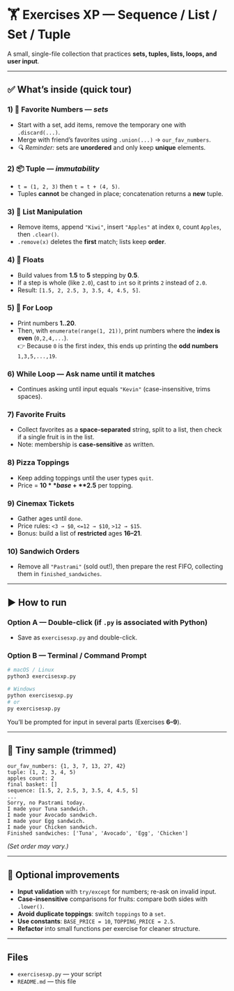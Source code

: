 # 🏋️ Exercises XP — Sequence / List / Set / Tuple

A small, single-file collection that practices **sets, tuples, lists, loops, and user input**.

---

## ✅ What’s inside (quick tour)

### 1) 💖 Favorite Numbers — *sets*
- Start with a set, add items, remove the temporary one with `.discard(...)`.
- Merge with friend’s favorites using `.union(...)` → `our_fav_numbers`.
- *🔍 Reminder:* sets are **unordered** and only keep **unique** elements.

### 2) 📦 Tuple — *immutability*
- `t = (1, 2, 3)` then `t = t + (4, 5)`.
- Tuples **cannot** be changed in place; concatenation returns a **new** tuple.

### 3) 📝 List Manipulation
- Remove items, append `"Kiwi"`, insert `"Apples"` at index `0`, count `Apples`, then `.clear()`.
- `.remove(x)` deletes the **first** match; lists keep **order**.

### 4) 🔢 Floats
- Build values from **1.5** to **5** stepping by **0.5**.
- If a step is whole (like `2.0`), cast to `int` so it prints `2` instead of `2.0`.
- Result: `[1.5, 2, 2.5, 3, 3.5, 4, 4.5, 5]`.

### 5) 🔄 For Loop
- Print numbers **1..20**.
- Then, with `enumerate(range(1, 21))`, print numbers where the **index is even** (`0,2,4,...`).  
  👉 Because `0` is the first index, this ends up printing the **odd numbers** `1,3,5,...,19`.

### 6) While Loop — Ask name until it matches
- Continues asking until input equals `"Kevin"` (case-insensitive, trims spaces).

### 7) Favorite Fruits
- Collect favorites as a **space-separated** string, split to a list, then check if a single fruit is in the list.
- Note: membership is **case-sensitive** as written.

### 8) Pizza Toppings
- Keep adding toppings until the user types `quit`.
- Price = **$10** base + **$2.5** per topping.

### 9) Cinemax Tickets
- Gather ages until `done`.
- Price rules: `<3 → $0`, `<=12 → $10`, `>12 → $15`.
- Bonus: build a list of **restricted** ages **16–21**.

### 10) Sandwich Orders
- Remove all `"Pastrami"` (sold out!), then prepare the rest FIFO, collecting them in `finished_sandwiches`.

---

## ▶️ How to run
### Option A — Double-click (if `.py` is associated with Python)
- Save as `exercisesxp.py` and double-click.

### Option B — Terminal / Command Prompt
```bash
# macOS / Linux
python3 exercisesxp.py

# Windows
python exercisesxp.py
# or
py exercisesxp.py
```
You’ll be prompted for input in several parts (Exercises **6–9**).

---

## 🧪 Tiny sample (trimmed)
```
our_fav_numbers: {1, 3, 7, 13, 27, 42}
tuple: (1, 2, 3, 4, 5)
apples count: 2
final basket: []
sequence: [1.5, 2, 2.5, 3, 3.5, 4, 4.5, 5]
...
Sorry, no Pastrami today.
I made your Tuna sandwich.
I made your Avocado sandwich.
I made your Egg sandwich.
I made your Chicken sandwich.
Finished sandwiches: ['Tuna', 'Avocado', 'Egg', 'Chicken']
```
*(Set order may vary.)*

---

## 🌟 Optional improvements
- **Input validation** with `try/except` for numbers; re-ask on invalid input.
- **Case-insensitive** comparisons for fruits: compare both sides with `.lower()`.
- **Avoid duplicate toppings**: switch `toppings` to a `set`.
- **Use constants**: `BASE_PRICE = 10`, `TOPPING_PRICE = 2.5`.
- **Refactor** into small functions per exercise for cleaner structure.

---

## Files
- `exercisesxp.py` — your script
- `README.md` — this file
